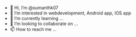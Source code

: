 - 👋 Hi, I’m @sumanthk07
- 👀 I’m interested in webdevelopment, Android app, IOS app
- 🌱 I’m currently learning ...
- 💞️ I’m looking to collaborate on ...
- 📫 How to reach me ...

<!---
sumanthk07/sumanthk07 is a ✨ special ✨ repository because its `README.md` (this file) appears on your GitHub profile.
You can click the Preview link to take a look at your changes.
--->

